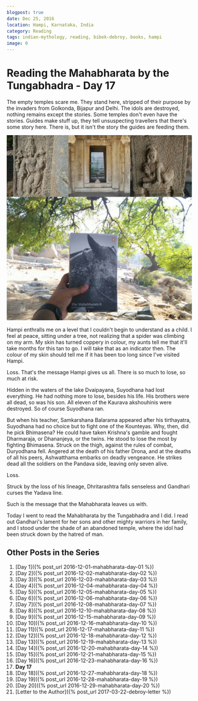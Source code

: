 ```yaml
---
blogpost: true
date: Dec 25, 2016
location: Hampi, Karnataka, India
category: Reading
tags: indian-mythology, reading, bibek-debroy, books, hampi
image: 0
---
```

# Reading the Mahabharata by the Tungabhadra - Day 17

The empty temples scare me. They stand here, stripped of their purpose by the
invaders from Golkonda, Bijapur and Delhi. The idols are destroyed, nothing
remains except the stories. Some temples don't even have the stories. Guides
make stuff up, they tell unsuspecting travellers that there's some story here.
There is, but it isn't the story the guides are feeding them.

![Mahabharata Day 17](/assets/images/posts/india/mahabharata-day-17.jpg)

Hampi enthralls me on a level that I couldn't begin to understand as a child. I
feel at peace, sitting under a tree, not realizing that a spider was climbing
on my arm. My skin has turned coppery in colour, my aunts tell me that it'll
take months for this tan to go. I will take that as an indicator then. The
colour of my skin should tell me if it has been too long since I've visited
Hampi.

Loss. That's the message Hampi gives us all. There is so much to lose, so much
at risk.

Hidden in the waters of the lake Dvaipayana, Suyodhana had lost everything. He
had nothing more to lose, besides his life. His brothers were all dead, so was
his son. All eleven of the Kaurava akshouhinis were destroyed. So of course
Suyodhana ran.

But when his teacher, Samkarshana Balarama appeared after his tirthayatra,
Suyodhana had no choice but to fight one of the Kounteyas. Why, then, did he
pick Bhimasena? He could have taken Krishna's gamble and fought Dharmaraja, or
Dhananjeya, or the twins. He stood to lose the most by fighting Bhimasena.
Struck on the thigh, against the rules of combat, Duryodhana fell.  Angered at
the death of his father Drona, and at the deaths of all his peers, Ashwatthama
embarks on deadly vengeance. He strikes dead all the soldiers on the Pandava
side, leaving only seven alive.

Loss.

Struck by the loss of his lineage, Dhritarashtra falls senseless and Gandhari
curses the Yadava line.

Such is the message that the Mahabharata leaves us with.

Today I went to read the Mahabharata by the Tungabhadra and I did. I read out
Gandhari's lament for her sons and other mighty warriors in her family, and I
stood under the shade of an abandoned temple, where the idol had been struck
down by the hatred of man.

## Other Posts in the Series

1. [Day 1]({% post_url 2016-12-01-mahabharata-day-01 %})
1. [Day 2]({% post_url 2016-12-02-mahabharata-day-02 %})
1. [Day 3]({% post_url 2016-12-03-mahabharata-day-03 %})
1. [Day 4]({% post_url 2016-12-04-mahabharata-day-04 %})
1. [Day 5]({% post_url 2016-12-05-mahabharata-day-05 %})
1. [Day 6]({% post_url 2016-12-06-mahabharata-day-06 %})
1. [Day 7]({% post_url 2016-12-08-mahabharata-day-07 %})
1. [Day 8]({% post_url 2016-12-10-mahabharata-day-08 %})
1. [Day 9]({% post_url 2016-12-15-mahabharata-day-09 %})
1. [Day 10]({% post_url 2016-12-16-mahabharata-day-10 %})
1. [Day 11]({% post_url 2016-12-17-mahabharata-day-11 %})
1. [Day 12]({% post_url 2016-12-18-mahabharata-day-12 %})
1. [Day 13]({% post_url 2016-12-19-mahabharata-day-13 %})
1. [Day 14]({% post_url 2016-12-20-mahabharata-day-14 %})
1. [Day 15]({% post_url 2016-12-21-mahabharata-day-15 %})
1. [Day 16]({% post_url 2016-12-23-mahabharata-day-16 %})
1. **Day 17**
1. [Day 18]({% post_url 2016-12-27-mahabharata-day-18 %})
1. [Day 19]({% post_url 2016-12-28-mahabharata-day-19 %})
1. [Day 20]({% post_url 2016-12-29-mahabharata-day-20 %})
1. [Letter to the Author]({% post_url 2017-03-22-debroy-letter %})
